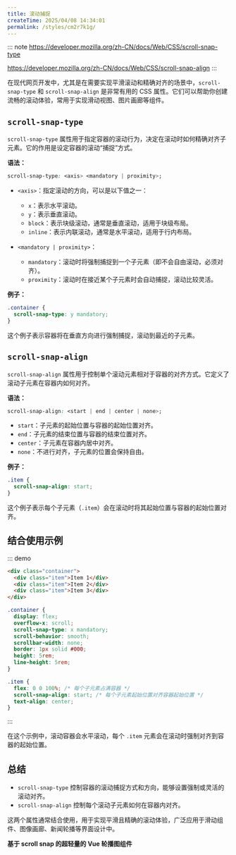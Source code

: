```yaml
---
title: 滚动捕捉
createTime: 2025/04/08 14:34:01
permalink: /styles/cm2r7k1g/
---
```


::: note
<https://developer.mozilla.org/zh-CN/docs/Web/CSS/scroll-snap-type>

<https://developer.mozilla.org/zh-CN/docs/Web/CSS/scroll-snap-align>
:::

在现代网页开发中，尤其是在需要实现平滑滚动和精确对齐的场景中，`scroll-snap-type` 和 `scroll-snap-align` 是非常有用的 CSS 属性。它们可以帮助你创建流畅的滚动体验，常用于实现滑动视图、图片画廊等组件。

## `scroll-snap-type`

`scroll-snap-type` 属性用于指定容器的滚动行为，决定在滚动时如何精确对齐子元素。它的作用是设定容器的滚动“捕捉”方式。

**语法：**

```css
scroll-snap-type: <axis> <mandatory | proximity>;
```

- `<axis>`：指定滚动的方向，可以是以下值之一：

  - `x`：表示水平滚动。
  - `y`：表示垂直滚动。
  - `block`：表示块级滚动，通常是垂直滚动，适用于块级布局。
  - `inline`：表示内联滚动，通常是水平滚动，适用于行内布局。

- `<mandatory | proximity>`：
  - `mandatory`：滚动时将强制捕捉到一个子元素（即不会自由滚动，必须对齐）。
  - `proximity`：滚动时在接近某个子元素时会自动捕捉，滚动比较灵活。

**例子：**

```css
.container {
  scroll-snap-type: y mandatory;
}
```

这个例子表示容器将在垂直方向进行强制捕捉，滚动到最近的子元素。

## `scroll-snap-align`

`scroll-snap-align` 属性用于控制单个滚动元素相对于容器的对齐方式。它定义了滚动子元素在容器内如何对齐。

**语法：**

```css
scroll-snap-align: <start | end | center | none>;
```

- `start`：子元素的起始位置与容器的起始位置对齐。
- `end`：子元素的结束位置与容器的结束位置对齐。
- `center`：子元素在容器内居中对齐。
- `none`：不进行对齐，子元素的位置会保持自由。

**例子：**

```css
.item {
  scroll-snap-align: start;
}
```

这个例子表示每个子元素（`.item`）会在滚动时将其起始位置与容器的起始位置对齐。

## 结合使用示例

::: demo

```html
<div class="container">
  <div class="item">Item 1</div>
  <div class="item">Item 2</div>
  <div class="item">Item 3</div>
</div>
```

```css
.container {
  display: flex;
  overflow-x: scroll;
  scroll-snap-type: x mandatory;
  scroll-behavior: smooth;
  scrollbar-width: none;
  border: 1px solid #000;
  height: 5rem;
  line-height: 5rem;
}

.item {
  flex: 0 0 100%; /* 每个子元素占满容器 */
  scroll-snap-align: start; /* 每个子元素起始位置对齐容器起始位置 */
  text-align: center;
}
```

:::

在这个示例中，滚动容器会水平滚动，每个 `.item` 元素会在滚动时强制对齐到容器的起始位置。

## 总结

- `scroll-snap-type` 控制容器的滚动捕捉方式和方向，能够设置强制或灵活的滚动对齐。
- `scroll-snap-align` 控制每个滚动子元素如何在容器内对齐。

这两个属性通常结合使用，用于实现平滑且精确的滚动体验，广泛应用于滑动组件、图像画廊、新闻轮播等界面设计中。


**基于 scroll snap 的超轻量的 Vue 轮播图组件**
<RepoCard repo="bartdominiak/vue-snap" />
